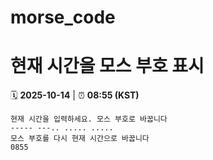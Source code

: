 # morse_code
# 현재 시간을 모스 부호 표시
<!-- MORSE_TIME_START -->
🗓️ **2025-10-14** | ⏰ **08:55 (KST)**

```
현재 시간을 입력하세요. 모스 부호로 바꿉니다
----- ---.. ..... .....
모스 부호를 다시 현재 시간으로 바꿉니다
0855
```
<!-- MORSE_TIME_END -->
